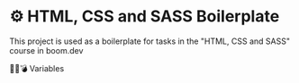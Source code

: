 # ⚙ HTML, CSS and SASS Boilerplate 
This project is used as a boilerplate for tasks in the "HTML, CSS and SASS" course in boom.dev

🤯💥💣
Variables